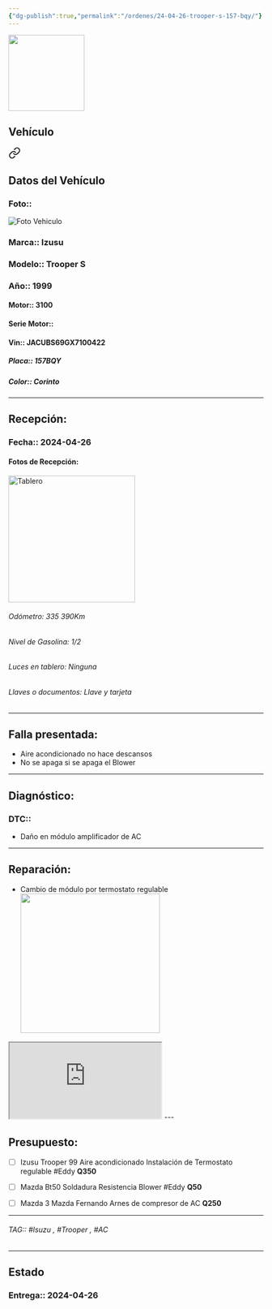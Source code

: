 ```yaml
---
{"dg-publish":true,"permalink":"/ordenes/24-04-26-trooper-s-157-bqy/"}
---
```


<img src="https://lh3.googleusercontent.com/d/137fl3TIZ0-PU8b-Pt0bsjclwHub_u78G" width="150">

## Vehículo

<div class="transclusion internal-embed is-loaded"><a class="markdown-embed-link" href="/vehiculos/isuzu/trooper-s-157-bqy/#datos-del-vehiculo" aria-label="Open link"><svg xmlns="http://www.w3.org/2000/svg" width="24" height="24" viewBox="0 0 24 24" fill="none" stroke="currentColor" stroke-width="2" stroke-linecap="round" stroke-linejoin="round" class="svg-icon lucide-link"><path d="M10 13a5 5 0 0 0 7.54.54l3-3a5 5 0 0 0-7.07-7.07l-1.72 1.71"></path><path d="M14 11a5 5 0 0 0-7.54-.54l-3 3a5 5 0 0 0 7.07 7.07l1.71-1.71"></path></svg></a><div class="markdown-embed">



## Datos del Vehículo 
### Foto:: 
<img src="https://lh3.googleusercontent.com/d/1TUb-cAtV4ra2jk9ylQ8HM2LLozogNdlJ" Alt="Foto Vehiculo">

### Marca:: Izusu 
### Modelo:: Trooper S
### Año:: 1999
#### Motor:: 3100
#### Serie Motor:: 
#### Vin:: JACUBS69GX7100422
##### Placa:: 157BQY
##### Color:: Corinto
---


</div></div>


## Recepción:
### Fecha:: 2024-04-26
#### Fotos de Recepción: 
<img src="https://lh3.googleusercontent.com/d/1TbDEquqco_km5j-aqi7zBPFIvqvyGVWG" width="250" Alt="Tablero">

###### Odómetro: 335 390Km
###### Nivel de Gasolina: 1/2
###### Luces en tablero: Ninguna 
###### Llaves o documentos: Llave y tarjeta 

---

## Falla presentada:
- Aire acondicionado no hace descansos 
- No se apaga si se apaga el Blower 


---

## Diagnóstico:
### DTC:: 

- Daño en módulo amplificador de AC

---
## Reparación:
- Cambio de módulo por termostato regulable
	<img src="https://lh3.googleusercontent.com/d/1TcZl_oIoagdmpp_LI6LZT8AwFYgVzYVQ" width="275">

<iframe src="https://drive.google.com/file/d/1Tg7z80Bua2Ys9-uVzr3Ui8p7CAAm55B_/preview" allow="autoplay"></iframe>
---

## Presupuesto:

- [ ] Izusu Trooper 99
	Aire acondicionado 
	Instalación de Termostato regulable 
	#Eddy 
	**Q350**
- [ ] Mazda Bt50
	Soldadura Resistencia Blower 
	#Eddy
	**Q50**
- [ ] Mazda 3 
	Mazda Fernando 
	Arnes de compresor de AC
	**Q250**


---

###### TAG:: #Isuzu , #Trooper , #AC 

---

## Estado

### Entrega:: 2024-04-26


